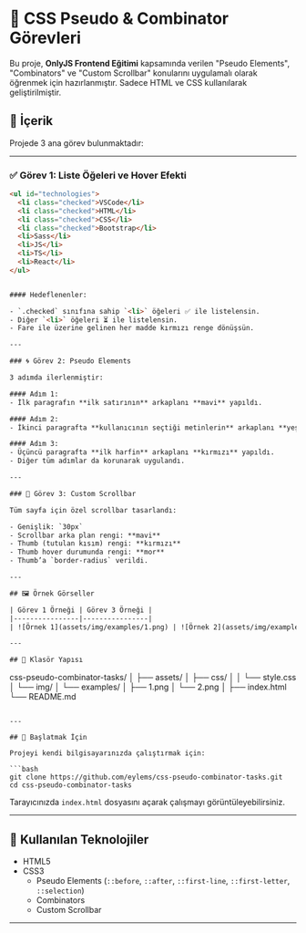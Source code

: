 # 🎯 CSS Pseudo & Combinator Görevleri

Bu proje, **OnlyJS Frontend Eğitimi** kapsamında verilen "Pseudo Elements", "Combinators" ve "Custom Scrollbar" konularını uygulamalı olarak öğrenmek için hazırlanmıştır. Sadece HTML ve CSS kullanılarak geliştirilmiştir.

## 📂 İçerik

Projede 3 ana görev bulunmaktadır:

---

### ✅ Görev 1: Liste Öğeleri ve Hover Efekti

```html
<ul id="technologies">
  <li class="checked">VSCode</li>
  <li class="checked">HTML</li>
  <li class="checked">CSS</li>
  <li class="checked">Bootstrap</li>
  <li>Sass</li>
  <li>JS</li>
  <li>TS</li>
  <li>React</li>
</ul>


#### Hedeflenenler:

- `.checked` sınıfına sahip `<li>` öğeleri ✅ ile listelensin.
- Diğer `<li>` öğeleri ⏳ ile listelensin.
- Fare ile üzerine gelinen her madde kırmızı renge dönüşsün.

---

### 🌀 Görev 2: Pseudo Elements

3 adımda ilerlenmiştir:

#### Adım 1:
- İlk paragrafın **ilk satırının** arkaplanı **mavi** yapıldı.

#### Adım 2:
- İkinci paragrafta **kullanıcının seçtiği metinlerin** arkaplanı **yeşil**, yazı rengi **beyaz** oldu.

#### Adım 3:
- Üçüncü paragrafta **ilk harfin** arkaplanı **kırmızı** yapıldı.
- Diğer tüm adımlar da korunarak uygulandı.

---

### 🎯 Görev 3: Custom Scrollbar

Tüm sayfa için özel scrollbar tasarlandı:

- Genişlik: `30px`
- Scrollbar arka plan rengi: **mavi**
- Thumb (tutulan kısım) rengi: **kırmızı**
- Thumb hover durumunda rengi: **mor**
- Thumb’a `border-radius` verildi.

---

## 🖼 Örnek Görseller

| Görev 1 Örneği | Görev 3 Örneği |
|----------------|----------------|
| ![Örnek 1](assets/img/examples/1.png) | ![Örnek 2](assets/img/examples/2.png) |

---

## 📁 Klasör Yapısı

```
css-pseudo-combinator-tasks/
│
├── assets/
│   ├── css/
│   │   └── style.css
│   └── img/
│       └── examples/
│           ├── 1.png
│           └── 2.png
│
├── index.html
└── README.md
```

---

## 🚀 Başlatmak İçin

Projeyi kendi bilgisayarınızda çalıştırmak için:

```bash
git clone https://github.com/eylems/css-pseudo-combinator-tasks.git
cd css-pseudo-combinator-tasks
```

Tarayıcınızda `index.html` dosyasını açarak çalışmayı görüntüleyebilirsiniz.

---

## 🧠 Kullanılan Teknolojiler

- HTML5
- CSS3
  - Pseudo Elements (`::before`, `::after`, `::first-line`, `::first-letter`, `::selection`)
  - Combinators
  - Custom Scrollbar

---

